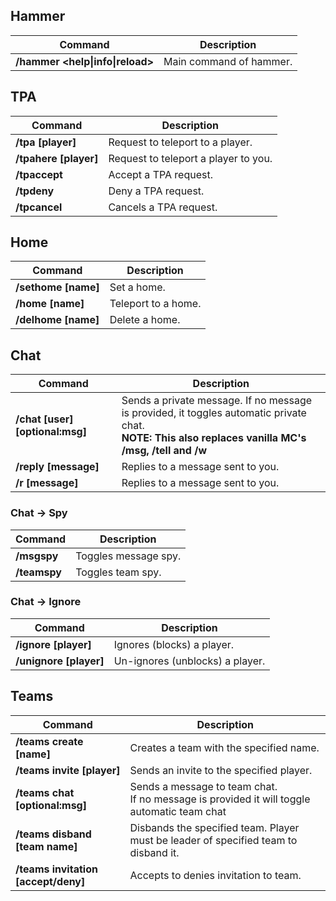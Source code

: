 ## Hammer
| Command                          | Description             |
|----------------------------------|-------------------------|
| **/hammer <help\|info\|reload>** | Main command of hammer. |

## TPA
| Command               | Description                                                                                      |
|-----------------------|--------------------------------------------------------------------------------------------------|
| **/tpa [player]**     | Request to teleport to a player.                                                                 |
| **/tpahere [player]** | Request to teleport a player to you.                                                             |
| **/tpaccept**         | Accept a TPA request.                                                                            |
| **/tpdeny**           | Deny a TPA request.                                                                              |
| **/tpcancel**         | Cancels a TPA request.                                                                           |

## Home
| Command              | Description                                                                                      |
|----------------------|--------------------------------------------------------------------------------------------------|
| **/sethome [name]**  | Set a home.                                                                                      |
| **/home [name]**     | Teleport to a home.                                                                              |
| **/delhome [name]**  | Delete a home.                                                                                   |

## Chat
| Command                         | Description                                                                                                                                              |
|---------------------------------|----------------------------------------------------------------------------------------------------------------------------------------------------------|
| **/chat [user] [optional:msg]** | Sends a private message. If no message is provided, it toggles automatic private chat. <br> **NOTE: This also replaces vanilla MC's /msg, /tell and /w** |
| **/reply [message]**            | Replies to a message sent to you.                                                                                                                        |
| **/r [message]**                | Replies to a message sent to you.                                                                                                                        |

### Chat → Spy
| Command            | Description                                                                                      |
|--------------------|--------------------------------------------------------------------------------------------------|
| **/msgspy**        | Toggles message spy.                                                                             |
| **/teamspy**       | Toggles team spy.                                                                                |

### Chat → Ignore
| Command                | Description                         |
|------------------------|-------------------------------------|
| **/ignore [player]**   | Ignores (blocks) a player.          |
| **/unignore [player]** | Un-ignores (unblocks) a player.     |

## Teams
| Command                             | Description                                                                                    |
|-------------------------------------|------------------------------------------------------------------------------------------------|
| **/teams create [name]**            | Creates a team with the specified name.                                                        |
| **/teams invite [player]**          | Sends an invite to the specified player.                                                       |
| **/teams chat [optional:msg]**      | Sends a message to team chat. <br>If no message is provided it will toggle automatic team chat |
| **/teams disband [team name]**      | Disbands the specified team. Player must be leader of specified team to disband it.            |
| **/teams invitation [accept/deny]** | Accepts to denies invitation to team.                                                          |
